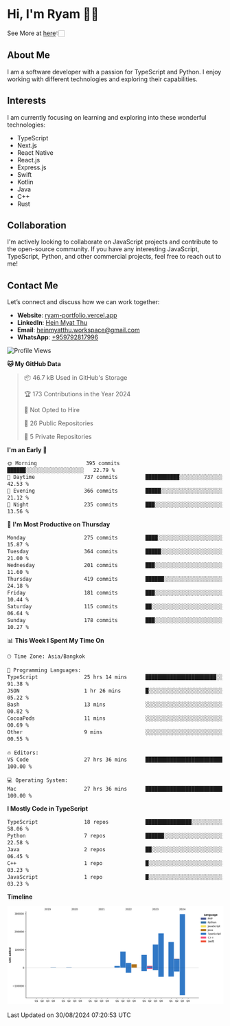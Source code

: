 # Hi, I'm Ryam 👋🏻
See More at [here](https://ryam-portfolio.vercel.app)👇🏻

## About Me
I am a software developer with a passion for TypeScript and Python. I enjoy working with different technologies and exploring their capabilities.

## Interests
I am currently focusing on learning and exploring into these wonderful technologies:
- TypeScript
- Next.js
- React Native
- React.js
- Express.js
- Swift
- Kotlin
- Java
- C++
- Rust

## Collaboration
I'm actively looking to collaborate on JavaScript projects and contribute to the open-source community. If you have any interesting JavaScript, TypeScript, Python, and other commercial projects, feel free to reach out to me!

## Contact Me
Let’s connect and discuss how we can work together:
- **Website**: [ryam-portfolio.vercel.app](https://ryam-portfolio.vercel.app)
- **LinkedIn**: [Hein Myat Thu](https://www.linkedin.com/in/heinmyatthu/)
- **Email**: [heinmyatthu.workspace@gmail.com](mailto:heinmyatthu.workspace@gmail.com)
- **WhatsApp**: [+959792817996](https://wa.me/959792817996)

<!--START_SECTION:waka-->
![Profile Views](http://img.shields.io/badge/Profile%20Views-21-blue)

**🐱 My GitHub Data** 

> 📦 46.7 kB Used in GitHub's Storage 
 > 
> 🏆 173 Contributions in the Year 2024
 > 
> 🚫 Not Opted to Hire
 > 
> 📜 26 Public Repositories 
 > 
> 🔑 5 Private Repositories 
 > 
**I'm an Early 🐤** 

```text
🌞 Morning                395 commits         ██████░░░░░░░░░░░░░░░░░░░   22.79 % 
🌆 Daytime                737 commits         ███████████░░░░░░░░░░░░░░   42.53 % 
🌃 Evening                366 commits         █████░░░░░░░░░░░░░░░░░░░░   21.12 % 
🌙 Night                  235 commits         ███░░░░░░░░░░░░░░░░░░░░░░   13.56 % 
```
📅 **I'm Most Productive on Thursday** 

```text
Monday                   275 commits         ████░░░░░░░░░░░░░░░░░░░░░   15.87 % 
Tuesday                  364 commits         █████░░░░░░░░░░░░░░░░░░░░   21.00 % 
Wednesday                201 commits         ███░░░░░░░░░░░░░░░░░░░░░░   11.60 % 
Thursday                 419 commits         ██████░░░░░░░░░░░░░░░░░░░   24.18 % 
Friday                   181 commits         ███░░░░░░░░░░░░░░░░░░░░░░   10.44 % 
Saturday                 115 commits         ██░░░░░░░░░░░░░░░░░░░░░░░   06.64 % 
Sunday                   178 commits         ███░░░░░░░░░░░░░░░░░░░░░░   10.27 % 
```


📊 **This Week I Spent My Time On** 

```text
🕑︎ Time Zone: Asia/Bangkok

💬 Programming Languages: 
TypeScript               25 hrs 14 mins      ███████████████████████░░   91.38 % 
JSON                     1 hr 26 mins        █░░░░░░░░░░░░░░░░░░░░░░░░   05.22 % 
Bash                     13 mins             ░░░░░░░░░░░░░░░░░░░░░░░░░   00.82 % 
CocoaPods                11 mins             ░░░░░░░░░░░░░░░░░░░░░░░░░   00.69 % 
Other                    9 mins              ░░░░░░░░░░░░░░░░░░░░░░░░░   00.55 % 

🔥 Editors: 
VS Code                  27 hrs 36 mins      █████████████████████████   100.00 % 

💻 Operating System: 
Mac                      27 hrs 36 mins      █████████████████████████   100.00 % 
```

**I Mostly Code in TypeScript** 

```text
TypeScript               18 repos            ███████████████░░░░░░░░░░   58.06 % 
Python                   7 repos             ██████░░░░░░░░░░░░░░░░░░░   22.58 % 
Java                     2 repos             ██░░░░░░░░░░░░░░░░░░░░░░░   06.45 % 
C++                      1 repo              █░░░░░░░░░░░░░░░░░░░░░░░░   03.23 % 
JavaScript               1 repo              █░░░░░░░░░░░░░░░░░░░░░░░░   03.23 % 
```



**Timeline**

![Lines of Code chart](https://raw.githubusercontent.com/4cc3ssX/4cc3ssX/main/assets/bar_graph.png)


 Last Updated on 30/08/2024 07:20:53 UTC
<!--END_SECTION:waka-->

<!---
4cc3ssX/4cc3ssX is a ✨ special ✨ repository because its `README.md` (this file) appears on your GitHub profile.
You can click the Preview link to take a look at your changes.
--->
